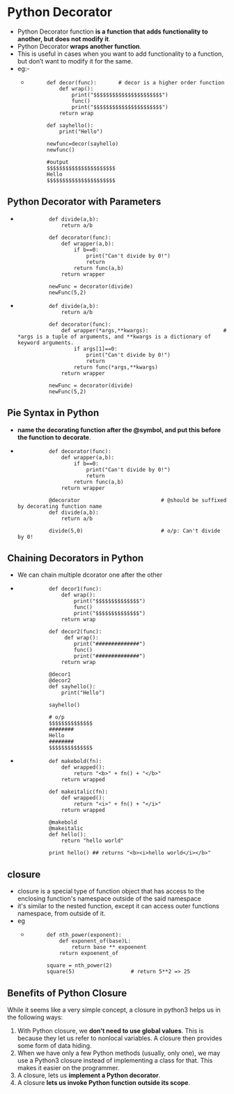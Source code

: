 # Python Decorator
- Python Decorator function **is a function that adds functionality to another, but does not modify it**.
- Python Decorator **wraps another function**.
- This is useful in cases when you want to add functionality to a function, but don’t want to modify it for the same.
- eg:-
    -           def decor(func):       # decor is a higher order function
                    def wrap():
                        print("$$$$$$$$$$$$$$$$$$$$$$")
                        func()
                        print("$$$$$$$$$$$$$$$$$$$$$$")
                    return wrap

                def sayhello():
                    print("Hello")

                newfunc=decor(sayhello)
                newfunc() 

                #output
                $$$$$$$$$$$$$$$$$$$$$$
                Hello
                $$$$$$$$$$$$$$$$$$$$$$

## Python Decorator with Parameters
-               def divide(a,b):
                    return a/b

                def decorator(func):
                    def wrapper(a,b):
                        if b==0:
                            print("Can't divide by 0!")
                            return
                        return func(a,b)
                    return wrapper

                newFunc = decorator(divide)
                newFunc(5,2)

-               def divide(a,b):
                    return a/b

                def decorator(func):
                    def wrapper(*args,**kwargs):                        # *args is a tuple of arguments, and **kwargs is a dictionary of keyword arguments.
                        if args[1]==0:
                            print("Can't divide by 0!")
                            return
                        return func(*args,**kwargs)
                    return wrapper

                newFunc = decorator(divide)
                newFunc(5,2) 

## Pie Syntax in Python
- **name the decorating function after the @symbol, and put this before the function to decorate**.
-               def decorator(func):
                    def wrapper(a,b):
                        if b==0:
                            print("Can't divide by 0!")
                            return
                        return func(a,b)
                    return wrapper

                @decorator                          # @should be suffixed by decorating function name
                def divide(a,b):
                    return a/b

                divide(5,0)                         # o/p: Can't divide by 0!


## Chaining Decorators in Python
- We can chain multiple dcorator one after the other
-               def decor1(func):
                    def wrap():
                        print("$$$$$$$$$$$$$$")
                        func()
                        print("$$$$$$$$$$$$$$")
                    return wrap

                def decor2(func):
                     def wrap():
                        print("##############")
                        func()
                        print("##############")   
                    return wrap

                @decor1
                @decor2
                def sayhello():
                    print("Hello")

                sayhello()

                # o/p
                $$$$$$$$$$$$$$
                ########
                Hello
                ########
                $$$$$$$$$$$$$$

-               def makebold(fn):
                    def wrapped():
                        return "<b>" + fn() + "</b>"
                    return wrapped

                def makeitalic(fn):
                    def wrapped():
                        return "<i>" + fn() + "</i>"
                    return wrapped

                @makebold
                @makeitalic
                def hello():
                    return "hello world"

                print hello() ## returns "<b><i>hello world</i></b>"


## closure
- closure is a special type of function object that has access to the enclosing function's namespace outside of the said namespace
- it's similar to the nested function, except it can access outer functions namespace, from outside of it.
- eg
    -           def nth_power(exponent):
                    def exponent_of(base)L:
                        return base ** expoenent
                    return expoenent_of

                square = nth_power(2)
                square(5)                  # return 5**2 => 25 

## Benefits of Python Closure
While it seems like a very simple concept, a closure in python3 helps us in the following ways:
1. With Python closure, we **don’t need to use global values**. This is because they let us refer to nonlocal variables. A closure then provides some form of data hiding.
2. When we have only a few Python methods (usually, only one), we may use a Python3 closure instead of implementing a class for that. This makes it easier on the programmer.
3. A closure, lets us **implement a Python decorator**.
4. A closure **lets us invoke Python function outside its scope**.

